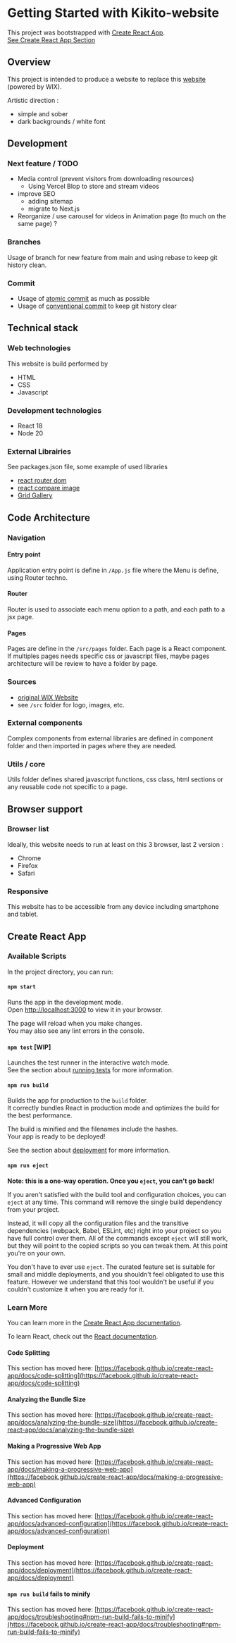 # Getting Started with Kikito-website

This project was bootstrapped with [Create React App](https://github.com/facebook/create-react-app).  
[See Create React App Section](#create-react-app)
## Overview
This project is intended to produce a website to replace this [website](https://biscaratlea.wixsite.com/mysite) (powered by WIX).
  
Artistic direction : 
- simple and sober
- dark backgrounds / white font
## Development
### Next feature / TODO
- Media control (prevent visitors from downloading resources)
  - Using Vercel Blop to store and stream videos 
- improve SEO
  - adding sitemap
  - migrate to Next.js
- Reorganize / use carousel for videos in Animation page (to much on the same page) ?

### Branches
Usage of branch for new feature from main and using rebase to keep git history clean.
### Commit 
- Usage of [atomic commit](https://en.wikipedia.org/wiki/Atomic_commit) as much as possible
- Usage of [conventional commit](https://www.conventionalcommits.org/en/v1.0.0/) to keep git history clear

## Technical stack
### Web technologies
This website is build performed by 
- HTML
- CSS
- Javascript

### Development technologies
- React 18
- Node 20

### External Librairies
See packages.json file, some example of used libraries 
- [react router dom](https://www.npmjs.com/package/react-router-dom)
- [react compare image](https://www.npmjs.com/package/react-compare-image)
- [Grid Gallery](https://www.npmjs.com/package/react-grid-gallery)

## Code Architecture
### Navigation
#### Entry point
Application entry point is define in `/App.js` file where the Menu is define, using Router techno.

#### Router
Router is used to associate each menu option to a path, and each path to a jsx page.

#### Pages
Pages are define in the `/src/pages` folder. 
Each page is a React component.
If multiples pages needs specific css or javascript files, maybe pages architecture will be review to have a folder by page.

### Sources
- [original WIX Website](https://biscaratlea.wixsite.com/mysite)
- see `/src` folder for logo, images, etc.

### External components
Complex components from external libraries are defined in component folder and then imported in pages where they are needed.

### Utils / core
Utils folder defines shared javascript functions, css class, html sections or any reusable code not specific to a page.

## Browser support
### Browser list
Ideally, this website needs to run at least on this 3 browser, last 2 version :
- Chrome
- Firefox
- Safari

### Responsive
This website has to be accessible from any device including smartphone and tablet.


## Create React App 

### Available Scripts

In the project directory, you can run:

#### `npm start`

Runs the app in the development mode.\
Open [http://localhost:3000](http://localhost:3000) to view it in your browser.

The page will reload when you make changes.\
You may also see any lint errors in the console.

#### `npm test` [WIP]

Launches the test runner in the interactive watch mode.\
See the section about [running tests](https://facebook.github.io/create-react-app/docs/running-tests) for more information.

#### `npm run build`

Builds the app for production to the `build` folder.\
It correctly bundles React in production mode and optimizes the build for the best performance.

The build is minified and the filenames include the hashes.\
Your app is ready to be deployed!

See the section about [deployment](https://facebook.github.io/create-react-app/docs/deployment) for more information.

#### `npm run eject`

**Note: this is a one-way operation. Once you `eject`, you can't go back!**

If you aren't satisfied with the build tool and configuration choices, you can `eject` at any time. This command will remove the single build dependency from your project.

Instead, it will copy all the configuration files and the transitive dependencies (webpack, Babel, ESLint, etc) right into your project so you have full control over them. All of the commands except `eject` will still work, but they will point to the copied scripts so you can tweak them. At this point you're on your own.

You don't have to ever use `eject`. The curated feature set is suitable for small and middle deployments, and you shouldn't feel obligated to use this feature. However we understand that this tool wouldn't be useful if you couldn't customize it when you are ready for it.

### Learn More

You can learn more in the [Create React App documentation](https://facebook.github.io/create-react-app/docs/getting-started).

To learn React, check out the [React documentation](https://reactjs.org/).

#### Code Splitting

This section has moved here: [https://facebook.github.io/create-react-app/docs/code-splitting](https://facebook.github.io/create-react-app/docs/code-splitting)

#### Analyzing the Bundle Size

This section has moved here: [https://facebook.github.io/create-react-app/docs/analyzing-the-bundle-size](https://facebook.github.io/create-react-app/docs/analyzing-the-bundle-size)

#### Making a Progressive Web App

This section has moved here: [https://facebook.github.io/create-react-app/docs/making-a-progressive-web-app](https://facebook.github.io/create-react-app/docs/making-a-progressive-web-app)

#### Advanced Configuration

This section has moved here: [https://facebook.github.io/create-react-app/docs/advanced-configuration](https://facebook.github.io/create-react-app/docs/advanced-configuration)

#### Deployment

This section has moved here: [https://facebook.github.io/create-react-app/docs/deployment](https://facebook.github.io/create-react-app/docs/deployment)

#### `npm run build` fails to minify

This section has moved here: [https://facebook.github.io/create-react-app/docs/troubleshooting#npm-run-build-fails-to-minify](https://facebook.github.io/create-react-app/docs/troubleshooting#npm-run-build-fails-to-minify)
